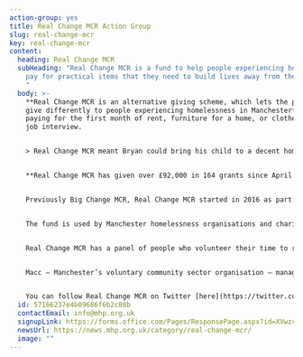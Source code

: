 ```yaml
---
action-group: yes
title: Real Change MCR Action Group
slug: real-change-mcr
key: real-change-mcr
content:
  heading: Real Change MCR
  subHeading: "Real Change MCR is a fund to help people experiencing homelessness
    pay for practical items that they need to build lives away from the streets.
    "
  body: >-
    **Real Change MCR is an alternative giving scheme, which lets the public
    give differently to people experiencing homelessness in Manchester** - by
    paying for the first month of rent, furniture for a home, or clothes for a
    job interview. 


    > Real Change MCR meant Bryan could bring his child to a decent home, rather than just an accommodation unit. \[...] Bryan’s relationship with his son has strengthened, and there’s no doubt that it was Real Change MCR funding that won him the home – the room he needed – to mend their lives together.


    **Real Change MCR has given over £92,000 in 164 grants since April 2020 alone.** Read stories of how Real Change MCR has changed people's lives by clicking [here](https://realchangemanchester.co.uk/how-we-help/).


    Previously Big Change MCR, Real Change MCR started in 2016 as part of the Manchester Homelessness Partnership – **we recognised the need to create an effective way to help people sleeping rough to build sustainable lives away from the streets.** While giving money directly to people experiencing homelessness may help in the short-term, it doesn’t help people long-term - and can even make their situation worse.  


    The fund is used by Manchester homelessness organisations and charities who provide long-term support on the journey to independent living.


    Real Change MCR has a panel of people who volunteer their time to run, manage and allocate funds. The panel includes Manchester’s homeless organisations, charities, people who have been homeless, public sector staff, members of the business community and other Manchester organisations. 


    Macc – Manchester’s voluntary community sector organisation – manage the fund’s administration. 


    Y﻿ou can follow Real Change MCR on Twitter [here](https://twitter.com/RealChangeMANC?ref_src=twsrc%5Egoogle%7Ctwcamp%5Eserp%7Ctwgr%5Eauthor), and check out their website [here,](https://realchangemanchester.co.uk/) where you can also donate to keep this vital lifeline going.
  id: 57166237e4b09686f6b2c88b
  contactEmail: info@mhp.org.uk
  signupLink: https://forms.office.com/Pages/ResponsePage.aspx?id=XVwzcf1bkE61VN8N5KjjQjkoCHBJKMVKuWG3gz25EypUM1gxNTZLNUgwS0tGNUhNVkExNUJPRkY5Ni4u
  newsUrl: https://news.mhp.org.uk/category/real-change-mcr/
  image: ""
---
```

